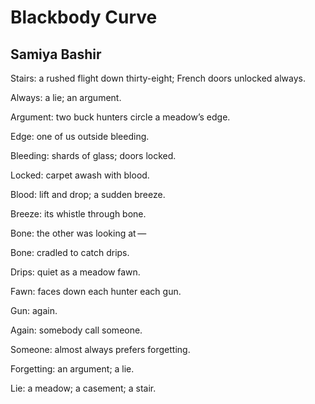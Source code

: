 # Blackbody Curve
## Samiya Bashir
Stairs: a rushed flight down thirty-eight; French doors unlocked always.

Always: a lie; an argument.

Argument: two buck hunters circle a meadow’s edge.

Edge: one of us outside bleeding.

Bleeding: shards of glass; doors locked.

Locked: carpet awash with blood.

Blood: lift and drop; a sudden breeze.

Breeze: its whistle through bone.

Bone: the other was looking at —

Bone: cradled to catch drips.

Drips: quiet as a meadow fawn.

Fawn: faces down each hunter each gun.

Gun: again.

Again: somebody call someone.

Someone: almost always prefers forgetting.

Forgetting: an argument; a lie.

Lie: a meadow; a casement; a stair.